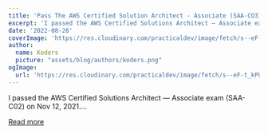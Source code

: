 ```yaml
---
title: 'Pass The AWS Certified Solution Architect - Associate (SAA-CO3)'
excerpt: 'I passed the AWS Certified Solutions Architect — Associate exam (SAA-C02) on Nov 12, 2021....'
date: '2022-08-28'
coverImage: 'https://res.cloudinary.com/practicaldev/image/fetch/s--eF-t_kPU--/c_imagga_scale,f_auto,fl_progressive,h_420,q_auto,w_1000/https://dev-to-uploads.s3.amazonaws.com/uploads/articles/1tfhzzm7o7glz6pwsafm.jpeg'
author:
  name: Koders
  picture: "assets/blog/authors/koders.png"
ogImage:
  url: 'https://res.cloudinary.com/practicaldev/image/fetch/s--eF-t_kPU--/c_imagga_scale,f_auto,fl_progressive,h_420,q_auto,w_1000/https://dev-to-uploads.s3.amazonaws.com/uploads/articles/1tfhzzm7o7glz6pwsafm.jpeg'
---
```


I passed the AWS Certified Solutions Architect — Associate exam (SAA-C02) on Nov 12, 2021....

[Read more](https://dev.to/jordan_t/pass-the-aws-certified-solution-architect-associate-saa-co3-523p)
